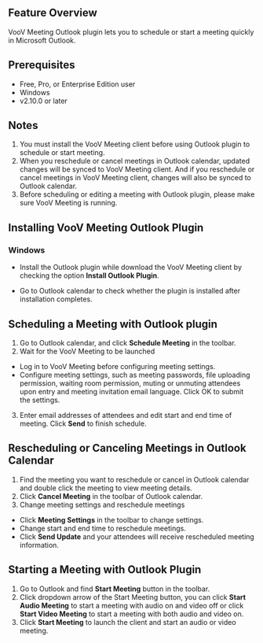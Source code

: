 ## Feature Overview
VooV Meeting Outlook plugin lets you to schedule or start a meeting quickly in Microsoft Outlook.

## Prerequisites
- Free, Pro, or Enterprise Edition user
- Windows
- v2.10.0 or later

## Notes
1. You must install the VooV Meeting client before using Outlook plugin to schedule or start meeting. 
2. When you reschedule or cancel meetings in Outlook calendar, updated changes will be synced to VooV Meeting client. And if you reschedule or cancel meetings in VooV Meeting client, changes will also be synced to Outlook calendar.  
3. Before scheduling or editing a meeting with Outlook plugin, please make sure VooV Meeting is running.

## Installing VooV Meeting Outlook Plugin
### Windows
- Install the Outlook plugin while download the VooV Meeting client by checking the option **Install Outlook Plugin**. 

- Go to Outlook calendar to check whether the plugin is installed after installation completes. 

## Scheduling a Meeting with Outlook plugin

1. Go to Outlook calendar, and click **Schedule Meeting** in the toolbar.
2. Wait for the VooV Meeting to be launched
 - Log in to VooV Meeting before configuring meeting settings.
 - Configure meeting settings, such as meeting passwords, file uploading permission, waiting room permission, muting or unmuting attendees upon entry and meeting invitation email language. Click OK to submit the settings.
3. Enter email addresses of attendees and edit start and end time of meeting. Click **Send** to finish schedule.

## Rescheduling or Canceling Meetings in Outlook Calendar
1. Find the meeting you want to reschedule or cancel in Outlook calendar and double click the meeting to view meeting details. 
2. Click **Cancel Meeting** in the toolbar of Outlook calendar.
3. Change meeting settings and reschedule meetings
 - Click **Meeting Settings** in the toolbar to change settings.
 - Change start and end time to reschedule meetings. 
 - Click **Send Update** and your attendees will receive rescheduled meeting information.

## Starting a Meeting with Outlook Plugin
1. Go to Outlook and find **Start Meeting** button in the toolbar.
2. Click dropdown arrow of the Start Meeting button, you can click **Start Audio Meeting** to start a meeting with audio on and video off or click **Start Video Meeting** to start a meeting with both audio and video on. 
3. Click **Start Meeting** to launch the client and start an audio or video meeting.
